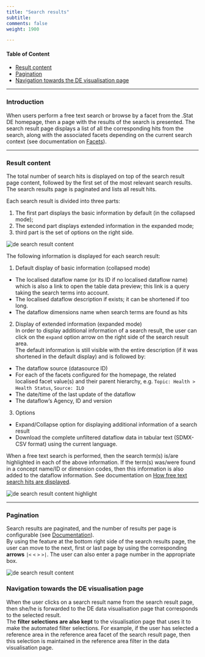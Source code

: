 ```yaml
---
title: "Search results"
subtitle: 
comments: false
weight: 1900

---
```


#### Table of Content
- [Result content](#result-content)
- [Pagination](#pagination)
- [Navigation towards the DE visualisation page](#navigation-towards-the-de-visualisation-page)

---

### Introduction
When users perform a free text search or browse by a facet from the .Stat DE homepage, then a page with the results of the search is presented. The search result page displays a list of all the corresponding hits from the search, along with the associated facets depending on the current search context (see documentation on [Facets](https://sis-cc.gitlab.io/dotstatsuite-documentation/using-de/searching-data/facets/)). 

---

### Result content  
The total number of search hits is displayed on top of the search result page content, followed by the first set of the most relevant search results.  
The search results page is paginated and lists all result hits.   
 
Each search result is divided into three parts:   
1. The first part displays the basic information by default (in the collapsed mode);  
2. The second part displays extended information in the expanded mode;
3. third part is the set of options on the right side.   

![de search result content](/dotstatsuite-documentation/images/de-result-1.png)  

The following information is displayed for each search result:  
1. Default display of basic information (collapsed mode)  
* The localised dataflow name (or its ID if no localised dataflow name) which is also a link to open the table data preview; this link is a query taking the search terms into account.  
* The localised dataflow description if exists; it can be shortened if too long.
* The dataflow dimensions name when search terms are found as hits  

2. Display of extended information (expanded mode)  
In order to display additional information of a search result, the user can click on the `expand` option arrow on the right side of the search result area.  
The default information is still visible with the entire description (if it was shortened in the default display) and is followed by:
* The dataflow source (datasource ID)
* For each of the facets configured for the homepage, the related localised facet value(s) and their parent hierarchy, e.g. `Topic: Health > Health Status`, `Source: ILO`
* The date/time of the last update of the dataflow
* The dataflow’s Agency, ID and version

3. Options
* Expand/Collapse option for displaying additional information of a search result
* Download the complete unfiltered dataflow data in tabular text (SDMX-CSV format) using the current language.

When a free text search is performed, then the search term(s) is/are highlighted in each of the above information. If the term(s) was/were found in a concept name/ID or dimension codes, then this information is also added to the dataflow information. See documentation on [How free text search hits are displayed](https://sis-cc.gitlab.io/dotstatsuite-documentation/using-de/searching-data/free-text-search/).  
  
![de search result content highlight](/dotstatsuite-documentation/images/de-result-highlight-1.png)  
  
---

### Pagination
Search results are paginated, and the number of results per page is configurable (see [Documentation](https://sis-cc.gitlab.io/dotstatsuite-documentation/configurations/de-configuration/#search-result-page-number-of-results-per-page)).  
By using the feature at the bottom right side of the search results page, the user can move to the next, first or last page by using the corresponding **arrows** `|<` `<` `>` `>|`. The user can also enter a page number in the appropriate box.

![de search result content](/dotstatsuite-documentation/images/de-result-2.png)

### Navigation towards the DE visualisation page
When the user clicks on a search result name from the search result page, then she/he is forwarded to the DE data visualisation page that corresponds to the selected result.  
The **filter selections are also kept** to the visualisation page that uses it to make the automated filter selections. For example, if the user has selected a reference area in the reference area facet of the search result page, then this selection is maintained in the reference area filter in the data visualisation page.



